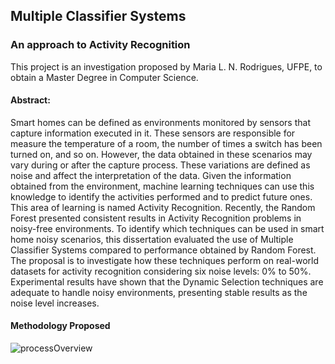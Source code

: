 ## Multiple Classifier Systems
### An approach to Activity Recognition

This project is an investigation proposed by Maria L. N. Rodrigues, UFPE, to obtain a Master Degree in Computer Science.

#### Abstract:

Smart homes can be defined as environments monitored by sensors that capture information executed in it. These sensors are responsible for measure the temperature of a room, the number of times a switch has been turned on, and so on. However, the data obtained in these scenarios may vary during or after the capture process. These variations are defined as noise and affect the interpretation of the data. Given the information obtained from the environment, machine learning techniques can use this knowledge to identify the activities performed and to predict future ones. This area of learning is named Activity Recognition. Recently, the Random Forest presented consistent results in Activity Recognition problems in noisy-free environments. To identify which techniques can be used in smart home noisy scenarios, this dissertation evaluated the use of Multiple Classifier Systems compared to performance obtained by Random Forest. The proposal is to investigate how these techniques perform on real-world datasets for activity recognition considering six noise levels: 0% to 50%. Experimental results have shown that the Dynamic Selection techniques are adequate to handle noisy environments, presenting stable results as the noise level increases.

#### Methodology Proposed

![processOverview](https://user-images.githubusercontent.com/22620643/92197832-3bb59280-ee49-11ea-83cc-e78019b7219f.png)
